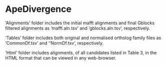 # ApeDivergence
‘Alignments’ folder includes the initial mafft alignments and final Gblocks filtered alignments as ‘mafft.aln.tsv’ and ‘gblocks.aln.tsv’, respectively. 

‘Tables’ folder includes both original and normalised ortholog family files as ‘CommonDf.tsv’ and ‘‘NormDf.tsv’, respectively. 

‘Html’ folder includes alignments, of all candidates listed in Table 3, in the HTML format that can be viewed in any web-browser.
